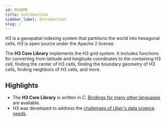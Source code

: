 ```yaml
---
id: README
title: Introduction
sidebar_label: Introduction
slug: /
---
```


H3 is a geospatial indexing system that partitions the world into hexagonal cells. H3 is open source under the Apache 2 license.

The **H3 Core Library** implements the H3 grid system. It includes functions for converting from latitude and longitude coordinates to the containing H3 cell, finding the center of H3 cells, finding the boundary geometry of H3 cells, finding neighbors of H3 cells, and more.

## Highlights

* The **H3 Core Library** is written in *C*. [Bindings for many other languages](/docs/community/bindings) are available.
* H3 was developed to address the [challenges of Uber's data science needs](/docs/highlights/aggregation).
